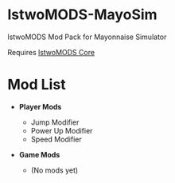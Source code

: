 # lstwoMODS-MayoSim
 lstwoMODS Mod Pack for Mayonnaise Simulator

Requires [lstwoMODS Core](https://github.com/lstwoMODS/lstwoMODS-Core)

# Mod List

- **Player Mods**
  - Jump Modifier
  - Power Up Modifier
  - Speed Modifier
    
- **Game Mods**
  - (No mods yet)
